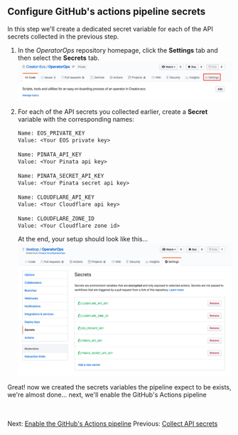 ## Configure GitHub's actions pipeline secrets  

In this step we'll create a dedicated secret variable for each of the API secrets collected in the previous step.
1. In the *OperatorOps* repository homepage, click the **Settings** tab and then select the **Secrets** tab.  
  ![github's settings tab](images/github-settings-tab.png)

2. For each of the API secrets you collected earlier, create a **Secret** variable with the corresponding names:
      ```
      Name: EOS_PRIVATE_KEY
      Value: <Your EOS private key>

      Name: PINATA_API_KEY
      Value: <Your Pinata api key>

      Name: PINATA_SECRET_API_KEY
      Value: <Your Pinata secret api key>

      Name: CLOUDFLARE_API_KEY
      Value: <Your Cloudflare api key> 

      Name: CLOUDFLARE_ZONE_ID
      Value: <Your Cloudflare zone id> 
      ```
   At the end, your setup should look like this...
     ![github's actions secrets](images/github-secret-screen.png)

Great! now we created the secrets variables the pipeline expect to be exists, we're almost done... next, we'll enable the GitHub's Actions pipeline

<br/><br/>
Next: [Enable the GitHub's Actions pipeline](09-enable-pipeline.md)
Previous: [Collect API secrets](07-collect-api-keys.md)  